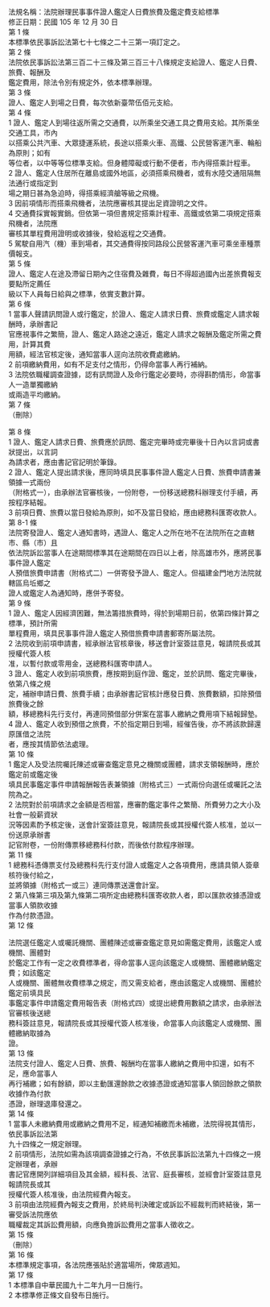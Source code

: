法規名稱：法院辦理民事事件證人鑑定人日費旅費及鑑定費支給標準  
修正日期：民國 105 年 12 月 30 日  
第 1 條  
本標準依民事訴訟法第七十七條之二十三第一項訂定之。  
第 2 條  
法院依民事訴訟法第三百二十三條及第三百三十八條規定支給證人、鑑定人日費、旅費、報酬及  
鑑定費用，除法令別有規定外，依本標準辦理。  
第 3 條  
證人、鑑定人到場之日費，每次依新臺幣伍佰元支給。  
第 4 條  
1 證人、鑑定人到場往返所需之交通費，以所乘坐交通工具之費用支給。其所乘坐交通工具，市內  
以搭乘公共汽車、大眾捷運系統，長途以搭乘火車、高鐵、公民營客運汽車、輪船為原則；如有  
等位者，以中等等位標準支給。但身體障礙或行動不便者，市內得搭乘計程車。  
2 證人、鑑定人住居所在離島或國外地區，必須搭乘飛機者，或有水陸交通阻隔無法通行或指定到  
場之期日甚為急迫時，得搭乘經濟艙等級之飛機。  
3 因前項情形而搭乘飛機者，法院應審核其提出足資證明之文件。  
4 交通費採實報實銷。但依第一項但書規定搭乘計程車、高鐵或依第二項規定搭乘飛機者，法院應  
審核其單程費用證明或收據後，發給返程之交通費。  
5 駕駛自用汽（機）車到場者，其交通費得按同路段公民營客運汽車可乘坐車種票價報支。  
第 5 條  
證人、鑑定人在途及滯留日期內之住宿費及雜費，每日不得超過國內出差旅費報支要點所定薦任  
級以下人員每日給與之標準，依實支數計算。  
第 6 條  
1 當事人聲請訊問證人或行鑑定，於證人、鑑定人請求日費、旅費或鑑定人請求報酬時，承辦書記  
官應視事件之繁簡，證人、鑑定人路途之遠近，鑑定人請求之報酬及鑑定所需之費用，計算其費  
用額，經法官核定後，通知當事人逕向法院收費處繳納。  
2 前項繳納費用，如有不足支付之情形，仍得命當事人再行補納。  
3 法院依職權調查證據，認有訊問證人及命行鑑定必要時，亦得斟酌情形，命當事人一造單獨繳納  
或兩造平均繳納。  
第 7 條  
（刪除）  


第 8 條  
1 證人、鑑定人請求日費、旅費應於訊問、鑑定完畢時或完畢後十日內以言詞或書狀提出，以言詞  
為請求者，應由書記官記明於筆錄。  
2 證人、鑑定人提出請求後，應同時填具民事事件證人鑑定人日費、旅費申請書兼領據一式兩份  
（附格式一），由承辦法官審核後，一份附卷，一份移送總務科辦理支付手續，再按程序結報。  
3 前項日費、旅費以當日發給為原則，如不及當日發給，應由總務科匯寄收款人。  
第 8-1 條  
法院寄發證人、鑑定人通知書時，遇證人、鑑定人之所在地不在法院所在之直轄市、縣（市）且  
依法院訴訟當事人在途期間標準其在途期間在四日以上者，除高雄市外，應將民事事件證人鑑定  
人預借旅費申請書（附格式二）一併寄發予證人、鑑定人。但福建金門地方法院就轄區烏坵鄉之  
證人或鑑定人為通知時，應併予寄發。  
第 9 條  
1 證人、鑑定人因經濟困難，無法籌措旅費時，得於到場期日前，依第四條計算之標準，預計所需  
單程費用，填具民事事件證人鑑定人預借旅費申請書郵寄所屬法院。  
2 法院收到前項申請書，經承辦法官核章後，移送會計室簽註意見，報請院長或其授權代簽人核  
准，以暫付款或零用金，送總務科匯寄申請人。  
3 證人、鑑定人收到前項旅費，應按期到庭作證、鑑定，並於訊問、鑑定完畢後，依第八條之規  
定，補辦申請日費、旅費手續；由承辦書記官核計應發日費、旅費數額，扣除預借旅費後之餘  
額，移總務科先行支付，再連同預借部分併案在當事人繳納之費用項下結報歸墊。  
4 證人、鑑定人收到預借之旅費，不於指定期日到場，經催告後，亦不將該款歸還原匯借之法院  
者，應按其情節依法處理。  
第 10 條  
1 鑑定人及受法院囑託陳述或審查鑑定意見之機關或團體，請求支領報酬時，應於鑑定前或鑑定後  
填具民事鑑定事件申請報酬報告表兼領據（附格式三）一式兩份向選任或囑託之法院為之。  
2 法院對於前項請求之金額是否相當，應審酌鑑定事件之繁簡、所費勞力之大小及社會一般薪資狀  
況等因素酌予核定後，送會計室簽註意見，報請院長或其授權代簽人核准，並以一份送原承辦書  
記官附卷，一份附傳票移總務科付款，而後依付款程序辦理。  
第 11 條  
1 總務科憑傳票支付及總務科先行支付證人或鑑定人之各項費用，應請具領人簽章核符後付給之，  
並將領據（附格式一或三）連同傳票送還會計室。  
2 第八條第三項及第九條第二項所定由總務科匯寄收款人者，即以匯款收據憑證或當事人領款收據  
作為付款憑證。  
第 12 條  


法院選任鑑定人或囑託機關、團體陳述或審查鑑定意見如需鑑定費用，該鑑定人或機關、團體對  
於鑑定工作有一定之收費標準者，得命當事人逕向該鑑定人或機關、團體繳納鑑定費；如該鑑定  
人或機關、團體無收費標準之規定，而又需支給者，應由該鑑定人或機關、團體於鑑定前填具民  
事鑑定事件申請鑑定費用報告表（附格式四）或提出總費用數額之請求，由承辦法官審核後送總  
務科簽註意見，報請院長或其授權代簽人核准後，命當事人向該鑑定人或機關、團體繳納取據為  
證。  
第 13 條  
法院支付證人、鑑定人日費、旅費、報酬均在當事人繳納之費用中扣還，如有不足，應命當事人  
再行補繳；如有餘額，即以主動匯還餘款之收據憑證或通知當事人領回餘款之領款收據作為付款  
憑證，辦理退庫發還之。  
第 14 條  
1 當事人未繳納費用或繳納之費用不足，經通知補繳而未補繳，法院得視其情形，依民事訴訟法第  
九十四條之一規定辦理。  
2 前項情形，法院如需為該項調查證據之行為，不依民事訴訟法第九十四條之一規定辦理者，承辦  
書記官應開列詳細項目及其金額，經科長、法官、庭長審核，並經會計室簽註意見報請院長或其  
授權代簽人核准後，由法院經費內報支。  
3 前項由法院經費內報支之費用，於終局判決確定或訴訟不經裁判而終結後，第一審受訴法院應依  
職權裁定其訴訟費用額，向應負擔訴訟費用之當事人徵收之。  
第 15 條  
（刪除）  
第 16 條  
本標準規定事項，各法院應張貼於適當場所，俾眾週知。  
第 17 條  
1 本標準自中華民國九十二年九月一日施行。  
2 本標準修正條文自發布日施行。  


